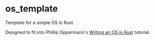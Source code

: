 # os_template
Template for a simple OS in Rust

Designed to fit into Phillip Oppermann's [Writing an OS in Rust](https://os.phil-opp.com/) tutorial.
